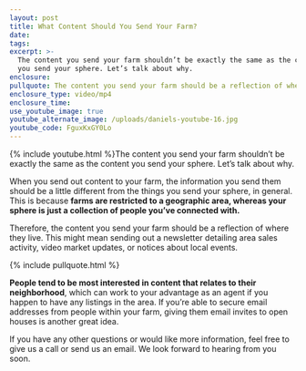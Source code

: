 ```yaml
---
layout: post
title: What Content Should You Send Your Farm?
date:
tags:
excerpt: >-
  The content you send your farm shouldn’t be exactly the same as the content
  you send your sphere. Let’s talk about why.
enclosure:
pullquote: The content you send your farm should be a reflection of where they live.
enclosure_type: video/mp4
enclosure_time:
use_youtube_image: true
youtube_alternate_image: /uploads/daniels-youtube-16.jpg
youtube_code: FguxKxGY0Lo
---
```


{% include youtube.html %}The content you send your farm shouldn’t be exactly the same as the content you send your sphere. Let’s talk about why.

When you send out content to your farm, the information you send them should be a little different from the things you send your sphere, in general. This is because **farms are restricted to a geographic area, whereas your sphere is just a collection of people you’ve connected with.&nbsp;**

Therefore, the content you send your farm should be a reflection of where they live. This might mean sending out a newsletter detailing area sales activity, video market updates, or notices about local events.&nbsp;

{% include pullquote.html %}

**People tend to be most interested in content that relates to their neighborhood**, which can work to your advantage as an agent if you happen to have any listings in the area. If you’re able to secure email addresses from people within your farm, giving them email invites to open houses is another great idea.&nbsp;

If you have any other questions or would like more information, feel free to give us a call or send us an email. We look forward to hearing from you soon.